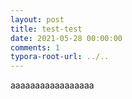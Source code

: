 ```yaml
---
layout: post
title: test-test
date: 2021-05-28 00:00:00
comments: 1
typora-root-url: ../..
---
```


aaaaaaaaaaaaaaaaa